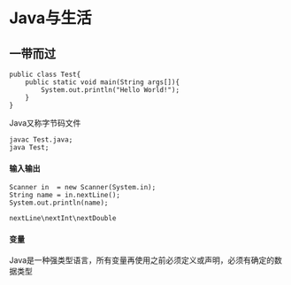 # Java与生活

## 一带而过



```
public class Test{
    public static void main(String args[]){
        System.out.println("Hello World!");
    }
}
```

Java又称字节码文件

```
javac Test.java;
java Test;
```



#### 输入输出

```
Scanner in  = new Scanner(System.in);
String name = in.nextLine();
System.out.println(name);

nextLine\nextInt\nextDouble
```



#### 变量

Java是一种强类型语言，所有变量再使用之前必须定义或声明，必须有确定的数据类型
